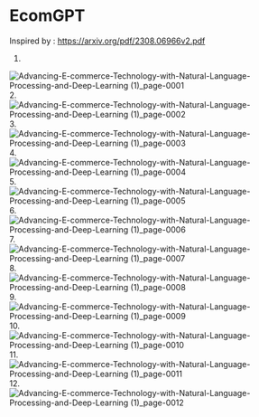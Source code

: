# EcomGPT

Inspired by : https://arxiv.org/pdf/2308.06966v2.pdf

1.
![Advancing-E-commerce-Technology-with-Natural-Language-Processing-and-Deep-Learning (1)_page-0001](https://github.com/Rakib-data-scientist/EcomGPT/assets/137823730/2804c60d-1e3c-48f4-949b-f707e07ebac1)
2.
![Advancing-E-commerce-Technology-with-Natural-Language-Processing-and-Deep-Learning (1)_page-0002](https://github.com/Rakib-data-scientist/EcomGPT/assets/137823730/7083cd2d-e1f9-4ea5-b333-b7caeab17cf0)
3.
![Advancing-E-commerce-Technology-with-Natural-Language-Processing-and-Deep-Learning (1)_page-0003](https://github.com/Rakib-data-scientist/EcomGPT/assets/137823730/7c056349-e414-4e14-98b9-f5c8c8293804)
4.
![Advancing-E-commerce-Technology-with-Natural-Language-Processing-and-Deep-Learning (1)_page-0004](https://github.com/Rakib-data-scientist/EcomGPT/assets/137823730/53adab08-fa2f-4325-a50a-0201c00c9ed3)
5.
![Advancing-E-commerce-Technology-with-Natural-Language-Processing-and-Deep-Learning (1)_page-0005](https://github.com/Rakib-data-scientist/EcomGPT/assets/137823730/5a7b4583-ace6-40ca-93cc-9d82183e5f79)
6.
![Advancing-E-commerce-Technology-with-Natural-Language-Processing-and-Deep-Learning (1)_page-0006](https://github.com/Rakib-data-scientist/EcomGPT/assets/137823730/192c0211-5762-4b9c-946e-34f5cc85100c)
7.
![Advancing-E-commerce-Technology-with-Natural-Language-Processing-and-Deep-Learning (1)_page-0007](https://github.com/Rakib-data-scientist/EcomGPT/assets/137823730/f2a4fb93-db15-47e6-81e6-e89de7ac77e4)
8.
![Advancing-E-commerce-Technology-with-Natural-Language-Processing-and-Deep-Learning (1)_page-0008](https://github.com/Rakib-data-scientist/EcomGPT/assets/137823730/e18881a0-3aa2-465c-ae59-728739b4ca48)
9.
![Advancing-E-commerce-Technology-with-Natural-Language-Processing-and-Deep-Learning (1)_page-0009](https://github.com/Rakib-data-scientist/EcomGPT/assets/137823730/69a507f0-6ff5-4eff-b406-b6ca689110fa)
10.
![Advancing-E-commerce-Technology-with-Natural-Language-Processing-and-Deep-Learning (1)_page-0010](https://github.com/Rakib-data-scientist/EcomGPT/assets/137823730/af8d3d06-58ab-40fd-8d46-5c27fd79b9d6)
11.
![Advancing-E-commerce-Technology-with-Natural-Language-Processing-and-Deep-Learning (1)_page-0011](https://github.com/Rakib-data-scientist/EcomGPT/assets/137823730/85f5d073-2a87-4b0a-bad2-88d59c4b6704)
12.
![Advancing-E-commerce-Technology-with-Natural-Language-Processing-and-Deep-Learning (1)_page-0012](https://github.com/Rakib-data-scientist/EcomGPT/assets/137823730/fa755507-53f0-4378-aba7-ae9727f87b2c)

